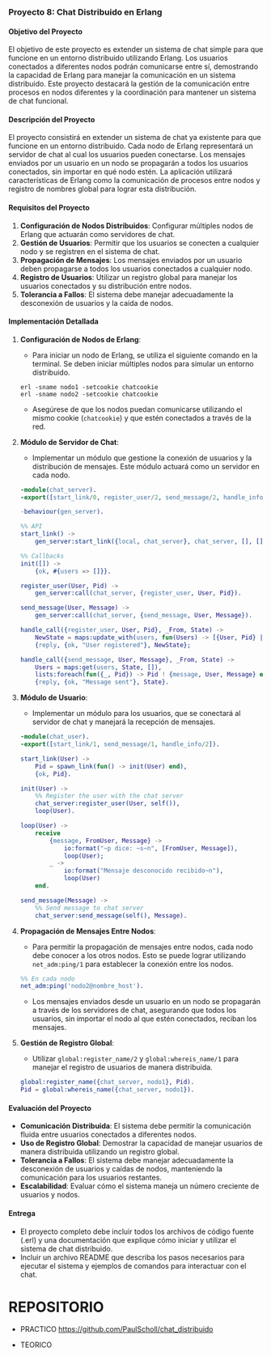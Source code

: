
### Proyecto 8: Chat Distribuido en Erlang

#### Objetivo del Proyecto

El objetivo de este proyecto es extender un sistema de chat simple para que funcione en un entorno distribuido utilizando Erlang. Los usuarios conectados a diferentes nodos podrán comunicarse entre sí, demostrando la capacidad de Erlang para manejar la comunicación en un sistema distribuido. Este proyecto destacará la gestión de la comunicación entre procesos en nodos diferentes y la coordinación para mantener un sistema de chat funcional.

#### Descripción del Proyecto

El proyecto consistirá en extender un sistema de chat ya existente para que funcione en un entorno distribuido. Cada nodo de Erlang representará un servidor de chat al cual los usuarios pueden conectarse. Los mensajes enviados por un usuario en un nodo se propagarán a todos los usuarios conectados, sin importar en qué nodo estén. La aplicación utilizará características de Erlang como la comunicación de procesos entre nodos y registro de nombres global para lograr esta distribución.

#### Requisitos del Proyecto

1. **Configuración de Nodos Distribuidos**: Configurar múltiples nodos de Erlang que actuarán como servidores de chat.
2. **Gestión de Usuarios**: Permitir que los usuarios se conecten a cualquier nodo y se registren en el sistema de chat.
3. **Propagación de Mensajes**: Los mensajes enviados por un usuario deben propagarse a todos los usuarios conectados a cualquier nodo.
4. **Registro de Usuarios**: Utilizar un registro global para manejar los usuarios conectados y su distribución entre nodos.
5. **Tolerancia a Fallos**: El sistema debe manejar adecuadamente la desconexión de usuarios y la caída de nodos.

#### Implementación Detallada

1. **Configuración de Nodos de Erlang**:
   - Para iniciar un nodo de Erlang, se utiliza el siguiente comando en la terminal. Se deben iniciar múltiples nodos para simular un entorno distribuido.

   ```shell
   erl -sname nodo1 -setcookie chatcookie
   erl -sname nodo2 -setcookie chatcookie
   ```

   - Asegúrese de que los nodos puedan comunicarse utilizando el mismo cookie (`chatcookie`) y que estén conectados a través de la red.

2. **Módulo de Servidor de Chat**:
   - Implementar un módulo que gestione la conexión de usuarios y la distribución de mensajes. Este módulo actuará como un servidor en cada nodo.

   ```erlang
   -module(chat_server).
   -export([start_link/0, register_user/2, send_message/2, handle_info/2]).

   -behaviour(gen_server).

   %% API
   start_link() ->
       gen_server:start_link({local, chat_server}, chat_server, [], []).

   %% Callbacks
   init([]) ->
       {ok, #{users => []}}.

   register_user(User, Pid) ->
       gen_server:call(chat_server, {register_user, User, Pid}).

   send_message(User, Message) ->
       gen_server:call(chat_server, {send_message, User, Message}).

   handle_call({register_user, User, Pid}, _From, State) ->
       NewState = maps:update_with(users, fun(Users) -> [{User, Pid} | Users] end, [], State),
       {reply, {ok, "User registered"}, NewState};

   handle_call({send_message, User, Message}, _From, State) ->
       Users = maps:get(users, State, []),
       lists:foreach(fun({_, Pid}) -> Pid ! {message, User, Message} end, Users),
       {reply, {ok, "Message sent"}, State}.
   ```

3. **Módulo de Usuario**:
   - Implementar un módulo para los usuarios, que se conectará al servidor de chat y manejará la recepción de mensajes.

   ```erlang
   -module(chat_user).
   -export([start_link/1, send_message/1, handle_info/2]).

   start_link(User) ->
       Pid = spawn_link(fun() -> init(User) end),
       {ok, Pid}.

   init(User) ->
       %% Register the user with the chat server
       chat_server:register_user(User, self()),
       loop(User).

   loop(User) ->
       receive
           {message, FromUser, Message} ->
               io:format("~p dice: ~s~n", [FromUser, Message]),
               loop(User);
           _ ->
               io:format("Mensaje desconocido recibido~n"),
               loop(User)
       end.

   send_message(Message) ->
       %% Send message to chat server
       chat_server:send_message(self(), Message).
   ```

4. **Propagación de Mensajes Entre Nodos**:
   - Para permitir la propagación de mensajes entre nodos, cada nodo debe conocer a los otros nodos. Esto se puede lograr utilizando `net_adm:ping/1` para establecer la conexión entre los nodos.

   ```erlang
   %% En cada nodo
   net_adm:ping('nodo2@nombre_host').
   ```

   - Los mensajes enviados desde un usuario en un nodo se propagarán a través de los servidores de chat, asegurando que todos los usuarios, sin importar el nodo al que estén conectados, reciban los mensajes.

5. **Gestión de Registro Global**:
   - Utilizar `global:register_name/2` y `global:whereis_name/1` para manejar el registro de usuarios de manera distribuida.

   ```erlang
   global:register_name({chat_server, nodo1}, Pid).
   Pid = global:whereis_name({chat_server, nodo1}).
   ```

#### Evaluación del Proyecto

- **Comunicación Distribuida**: El sistema debe permitir la comunicación fluida entre usuarios conectados a diferentes nodos.
- **Uso de Registro Global**: Demostrar la capacidad de manejar usuarios de manera distribuida utilizando un registro global.
- **Tolerancia a Fallos**: El sistema debe manejar adecuadamente la desconexión de usuarios y caídas de nodos, manteniendo la comunicación para los usuarios restantes.
- **Escalabilidad**: Evaluar cómo el sistema maneja un número creciente de usuarios y nodos.

#### Entrega

- El proyecto completo debe incluir todos los archivos de código fuente (.erl) y una documentación que explique cómo iniciar y utilizar el sistema de chat distribuido.
- Incluir un archivo README que describa los pasos necesarios para ejecutar el sistema y ejemplos de comandos para interactuar con el chat.

# REPOSITORIO

- PRACTICO
https://github.com/PaulScholl/chat_distribuido

- TEORICO


